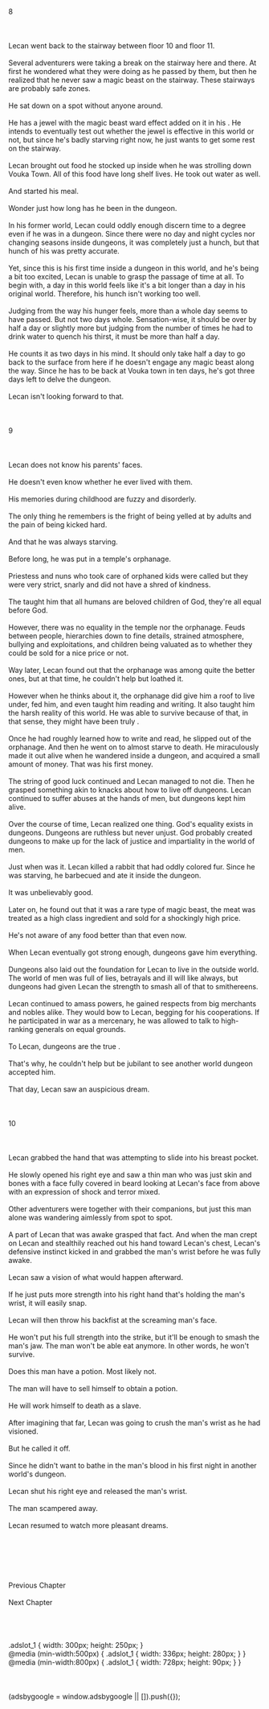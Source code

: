 <br/>
8<br/>
<br/>
<br/>
<br/>
Lecan went back to the stairway between floor 10 and floor 11.<br/>
<br/>
Several adventurers were taking a break on the stairway here and there. At first he wondered what they were doing as he passed by them, but then he realized that he never saw a magic beast on the stairway. These stairways are probably safe zones.<br/>
<br/>
He sat down on a spot without anyone around.<br/>
<br/>
He has a jewel with the magic beast ward effect added on it in his <Storage>. He intends to eventually test out whether the jewel is effective in this world or not, but since he's badly starving right now, he just wants to get some rest on the stairway.<br/>
<br/>
Lecan brought out food he stocked up inside <Storage> when he was strolling down Vouka Town. All of this food have long shelf lives. He took out water as well.<br/>
<br/>
And started his meal.<br/>
<br/>
Wonder just how long has he been in the dungeon.<br/>
<br/>
In his former world, Lecan could oddly enough discern time to a degree even if he was in a dungeon. Since there were no day and night cycles nor changing seasons inside dungeons, it was completely just a hunch, but that hunch of his was pretty accurate.<br/>
<br/>
Yet, since this is his first time inside a dungeon in this world, and he's being a bit too excited, Lecan is unable to grasp the passage of time at all. To begin with, a day in this world feels like it's a bit longer than a day in his original world. Therefore, his hunch isn't working too well.<br/>
<br/>
Judging from the way his hunger feels, more than a whole day seems to have passed. But not two days whole. Sensation-wise, it should be over by half a day or slightly more but judging from the number of times he had to drink water to quench his thirst, it must be more than half a day.<br/>
<br/>
He counts it as two days in his mind. It should only take half a day to go back to the surface from here if he doesn't engage any magic beast along the way. Since he has to be back at Vouka town in ten days, he's got three days left to delve the dungeon.<br/>
<br/>
Lecan isn't looking forward to that.<br/>
<br/>
<br/>
<br/>
9<br/>
<br/>
<br/>
<br/>
Lecan does not know his parents' faces.<br/>
<br/>
He doesn't even know whether he ever lived with them.<br/>
<br/>
His memories during childhood are fuzzy and disorderly.<br/>
<br/>
The only thing he remembers is the fright of being yelled at by adults and the pain of being kicked hard.<br/>
<br/>
And that he was always starving.<br/>
<br/>
Before long, he was put in a temple's orphanage.<br/>
<br/>
Priestess and nuns who took care of orphaned kids were called <Loving Mothers> but they were very strict, snarly and did not have a shred of kindness.<br/>
<br/>
The <Loving Mothers> taught him that all humans are beloved children of God, they're all equal before God.<br/>
<br/>
However, there was no equality in the temple nor the orphanage. Feuds between people, hierarchies down to fine details, strained atmosphere, bullying and exploitations, and children being valuated as to whether they could be sold for a nice price or not.<br/>
<br/>
Way later, Lecan found out that the orphanage was among quite the better ones, but at that time, he couldn't help but loathed it.<br/>
<br/>
However when he thinks about it, the orphanage did give him a roof to live under, fed him, and even taught him reading and writing. It also taught him the harsh reality of this world. He was able to survive because of that, in that sense, they might have been truly <Loving Mothers>.<br/>
<br/>
Once he had roughly learned how to write and read, he slipped out of the orphanage. And then he went on to almost starve to death. He miraculously made it out alive when he wandered inside a dungeon, and acquired a small amount of money. That was his first money.<br/>
<br/>
The string of good luck continued and Lecan managed to not die. Then he grasped something akin to knacks about how to live off dungeons. Lecan continued to suffer abuses at the hands of men, but dungeons kept him alive.<br/>
<br/>
Over the course of time, Lecan realized one thing. God's equality exists in dungeons. Dungeons are ruthless but never unjust. God probably created dungeons to make up for the lack of justice and impartiality in the world of men.<br/>
<br/>
Just when was it. Lecan killed a rabbit that had oddly colored fur. Since he was starving, he barbecued and ate it inside the dungeon.<br/>
<br/>
It was unbelievably good.<br/>
<br/>
Later on, he found out that it was a rare type of magic beast, the meat was treated as a high class ingredient and sold for a shockingly high price.<br/>
<br/>
He's not aware of any food better than that even now.<br/>
<br/>
When Lecan eventually got strong enough, dungeons gave him everything.<br/>
<br/>
Dungeons also laid out the foundation for Lecan to live in the outside world. The world of men was full of lies, betrayals and ill will like always, but dungeons had given Lecan the strength to smash all of that to smithereens.<br/>
<br/>
Lecan continued to amass powers, he gained respects from big merchants and nobles alike. They would bow to Lecan, begging for his cooperations. If he participated in war as a mercenary, he was allowed to talk to high-ranking generals on equal grounds.<br/>
<br/>
To Lecan, dungeons are the true <Loving Mothers>.<br/>
<br/>
That's why, he couldn't help but be jubilant to see another world dungeon accepted him.<br/>
<br/>
That day, Lecan saw an auspicious dream.<br/>
<br/>
<br/>
<TLN: If you're reading this novel at any other site than Sousetsuka .com you might be reading an unedited, uncorrected version of the novel.><br/>
10<br/>
<br/>
<br/>
<br/>
Lecan grabbed the hand that was attempting to slide into his breast pocket.<br/>
<br/>
He slowly opened his right eye and saw a thin man who was just skin and bones with a face fully covered in beard looking at Lecan's face from above with an expression of shock and terror mixed.<br/>
<br/>
Other adventurers were together with their companions, but just this man alone was wandering aimlessly from spot to spot. <br/>
<br/>
A part of Lecan that was awake grasped that fact. And when the man crept on Lecan and stealthily reached out his hand toward Lecan's chest, Lecan's defensive instinct kicked in and grabbed the man's wrist before he was fully awake.<br/>
<br/>
Lecan saw a vision of what would happen afterward.<br/>
<br/>
If he just puts more strength into his right hand that's holding the man's wrist, it will easily snap.<br/>
<br/>
Lecan will then throw his backfist at the screaming man's face.<br/>
<br/>
He won't put his full strength into the strike, but it'll be enough to smash the man's jaw. The man won't be able eat anymore. In other words, he won't survive.<br/>
<br/>
Does this man have a potion. Most likely not.<br/>
<br/>
The man will have to sell himself to obtain a potion.<br/>
<br/>
He will work himself to death as a slave.<br/>
<br/>
After imagining that far, Lecan was going to crush the man's wrist as he had visioned.<br/>
<br/>
But he called it off.<br/>
<br/>
Since he didn't want to bathe in the man's blood in his first night in another world's dungeon.<br/>
<br/>
Lecan shut his right eye and released the man's wrist.<br/>
<br/>
The man scampered away.<br/>
<br/>
Lecan resumed to watch more pleasant dreams.<br/>
<br/>
<br/>
<br/>
<br/>
<br/>
<br/>
Previous Chapter<br/>
<br/>
Next Chapter <br/>
<br/>
<br/>
<br/>
<br/>
.adslot_1 { width: 300px; height: 250px; }<br/>
@media (min-width:500px) { .adslot_1 { width: 336px; height: 280px; } }<br/>
@media (min-width:800px) { .adslot_1 { width: 728px; height: 90px; } }<br/>
<br/>
<br/>
<br/>
(adsbygoogle = window.adsbygoogle || []).push({});<br/>
<br/>
<br/>
<br/>
<br/>
